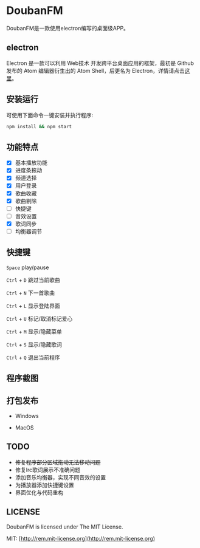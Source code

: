 # DoubanFM

DoubanFM是一款使用electron编写的桌面级APP。

## electron

Electron 是一款可以利用 Web技术 开发跨平台桌面应用的框架，最初是 Github 发布的 Atom 编辑器衍生出的 Atom Shell，后更名为 Electron，详情请点击[这里](http://electron.atom.io/)。

## 安装运行

可使用下面命令一键安装并执行程序:

```bash
npm install && npm start
```

## 功能特点

- [x] 基本播放功能
- [x] 进度条拖动
- [x] 频道选择
- [x] 用户登录
- [x] 歌曲收藏
- [x] 歌曲剔除
- [ ] 快捷键
- [ ] 音效设置
- [x] 歌词同步
- [ ] 均衡器调节

## 快捷键
`Space` play/pause

`Ctrl` + `D` 跳过当前歌曲

`Ctrl` + `N` 下一首歌曲

`Ctrl` + `L` 显示登陆界面 

`Ctrl` + `U` 标记/取消标记爱心

`Ctrl` + `M` 显示/隐藏菜单

`Ctrl` + `S` 显示/隐藏歌词

`Ctrl` + `Q` 退出当前程序

## 程序截图

## 打包发布

* Windows

* MacOS


## TODO
- ~~修复程序部分区域拖动无法移动问题~~
- 修复lrc歌词展示不准确问题
- 添加音乐均衡器，实现不同音效的设置
- 为播放器添加快捷键设置
- 界面优化与代码重构

## LICENSE

DoubanFM is licensed under The MIT License.

MIT: [http://rem.mit-license.org](http://rem.mit-license.org)
